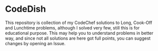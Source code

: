 # CodeDish

This repository is collection of my CodeChef solutions to Long, Cook-Off and Lunchtime problems, although I solved very few, still this is for educational purpose. This may help you to understand problems in better way, and since not all solutions are here got full points, you can suggest changes by opening an Issue.
